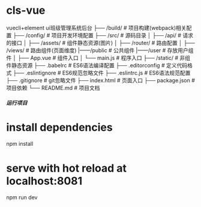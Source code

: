 # cls-vue
vuecli+element ui班级管理系统后台
├── /build/          # 项目构建(webpack)相关配置
├── /config/         # 项目开发环境配置
├── /src/            # 源码目录
│ ├── /api/          # 请求的接口
│ ├── /assets/       # 组件静态资源(图片)
│ ├── /router/       # 路由配置
│ ├── /views/        # 路由组件(页面维度)
    |——/public       # 公共组件
    |——/user         # 存放用户组件
│ ├── App.vue        # 组件入口
│ └── main.js        # 程序入口
├── /static/         # 非组件静态资源
├── .babelrc         # ES6语法编译配置
├── .editorconfig    # 定义代码格式
├── .eslintignore    # ES6规范忽略文件
├── .eslintrc.js     # ES6语法规范配置
├── .gitignore       # git忽略文件
├── index.html       # 页面入口
├── package.json     # 项目依赖
└── README.md        # 项目文档

##### 运行项目

# install dependencies 
npm install

# serve with hot reload at localhost:8081
npm run dev




